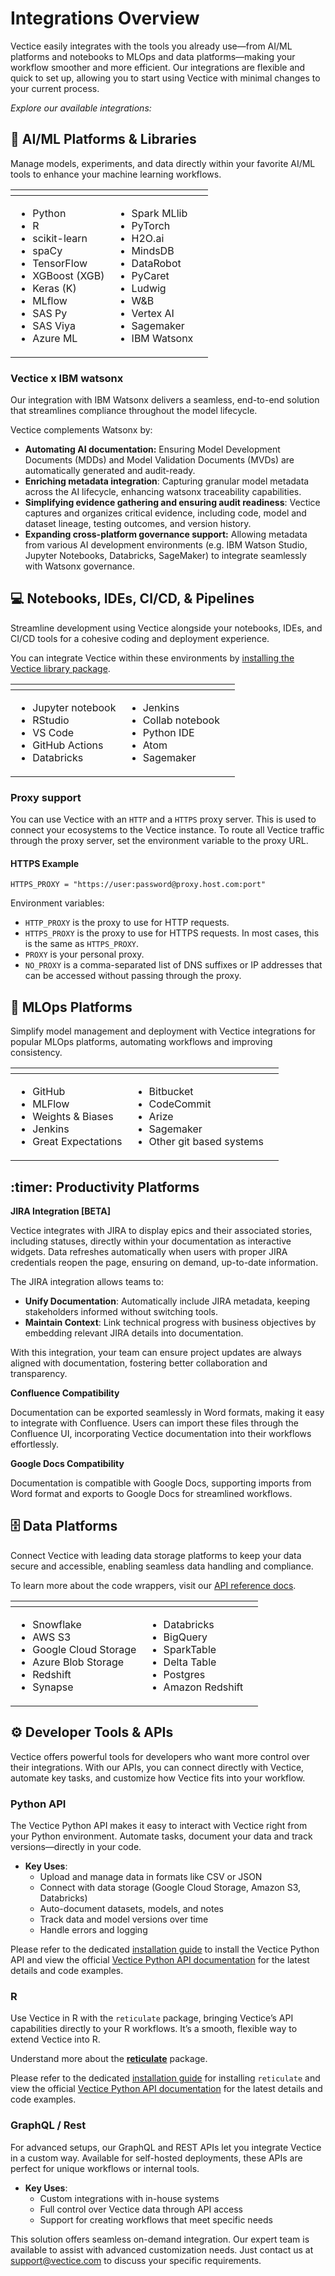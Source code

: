 # Integrations Overview

Vectice easily integrates with the tools you already use—from AI/ML platforms and notebooks to MLOps and data platforms—making your workflow smoother and more efficient. Our integrations are flexible and quick to set up, allowing you to start using Vectice with minimal changes to your current process.

_Explore our available integrations:_

## 🧠 AI/ML Platforms & Libraries

Manage models, experiments, and data directly within your favorite AI/ML tools to enhance your machine learning workflows.

<table data-header-hidden><thead><tr><th></th><th></th><th data-hidden></th></tr></thead><tbody><tr><td><p></p><ul><li>Python</li><li>R</li><li>scikit-learn</li><li>spaCy</li><li>TensorFlow</li><li>XGBoost (XGB)</li><li>Keras (K)</li><li>MLflow</li><li>SAS Py</li><li>SAS Viya</li><li>Azure ML</li></ul></td><td><p></p><ul><li>Spark MLlib</li><li>PyTorch </li><li>H2O.ai</li><li>MindsDB </li><li>DataRobot</li><li>PyCaret </li><li>Ludwig</li><li>W&#x26;B</li><li>Vertex AI</li><li>Sagemaker</li><li>IBM Watsonx</li></ul></td><td></td></tr></tbody></table>

### Vectice x IBM watsonx

Our integration with IBM Watsonx delivers a seamless, end-to-end solution that streamlines compliance throughout the model lifecycle.

Vectice complements Watsonx by:

* **Automating AI documentation:** Ensuring Model Development Documents (MDDs) and Model Validation Documents (MVDs) are automatically generated and audit-ready.
* ‍**Enriching metadata integration**: Capturing granular model metadata across the AI lifecycle, enhancing watsonx traceability capabilities.
* ‍**Simplifying evidence gathering and ensuring audit readiness**: Vectice captures and organizes critical evidence, including code, model and dataset lineage, testing outcomes, and version history.
* ‍**Expanding cross-platform governance support:** Allowing metadata from various AI development environments (e.g. IBM Watson Studio, Jupyter Notebooks, Databricks, SageMaker) to integrate seamlessly with Watsonx governance.

## 💻 Notebooks, IDEs, CI/CD, & Pipelines

Streamline development using Vectice alongside your notebooks, IDEs, and CI/CD tools for a cohesive coding and deployment experience.


You can integrate Vectice within these environments by [installing the Vectice library package](../log-and-manage-assets-with-vectice-api/connect-to-api.md).


<table data-header-hidden><thead><tr><th></th><th></th><th data-hidden></th></tr></thead><tbody><tr><td><ul><li>Jupyter notebook</li><li>RStudio </li><li>VS Code </li><li>GitHub Actions</li><li>Databricks</li></ul></td><td><ul><li>Jenkins</li><li>Collab notebook</li><li>Python IDE</li><li>Atom</li><li>Sagemaker</li></ul></td><td></td></tr></tbody></table>

### Proxy support

You can use Vectice with an `HTTP` and a `HTTPS` proxy server. This is used to connect your ecosystems to the Vectice instance. To route all Vectice traffic through the proxy server, set the environment variable to the proxy URL.

#### HTTPS Example <a href="#http-example" id="http-example"></a>

```
HTTPS_PROXY = "https://user:password@proxy.host.com:port"
```

Environment variables:

* `HTTP_PROXY` is the proxy to use for HTTP requests.
* `HTTPS_PROXY` is the proxy to use for HTTPS requests. In most cases, this is the same as `HTTPS_PROXY`.
* `PROXY` is your personal proxy.
* `NO_PROXY` is a comma-separated list of DNS suffixes or IP addresses that can be accessed without passing through the proxy.

## 🔄 MLOps Platforms

Simplify model management and deployment with Vectice integrations for popular MLOps platforms, automating workflows and improving consistency.

<table data-header-hidden><thead><tr><th></th><th></th><th data-hidden></th></tr></thead><tbody><tr><td><ul><li>GitHub</li><li>MLFlow</li><li>Weights &#x26; Biases</li><li>Jenkins</li><li>Great Expectations</li></ul></td><td><ul><li>Bitbucket</li><li>CodeCommit</li><li>Arize</li><li>Sagemaker</li><li>Other git based systems</li></ul></td><td></td></tr></tbody></table>

## :timer: Productivity Platforms

**JIRA Integration \[BETA]**

Vectice integrates with JIRA to display epics and their associated stories, including statuses, directly within your documentation as interactive widgets. Data refreshes automatically when users with proper JIRA credentials reopen the page, ensuring on demand, up-to-date information.

The JIRA integration allows teams to:

* **Unify Documentation**: Automatically include JIRA metadata, keeping stakeholders informed without switching tools.
* **Maintain Context**: Link technical progress with business objectives by embedding relevant JIRA details into documentation.

With this integration, your team can ensure project updates are always aligned with documentation, fostering better collaboration and transparency.

**Confluence Compatibility**

Documentation can be exported seamlessly in Word formats, making it easy to integrate with Confluence. Users can import these files through the Confluence UI, incorporating Vectice documentation into their workflows effortlessly.

**Google Docs Compatibility**

Documentation is compatible with Google Docs, supporting imports from Word format and exports to Google Docs for streamlined workflows.

## 🗄️ Data Platforms

Connect Vectice with leading data storage platforms to keep your data secure and accessible, enabling seamless data handling and compliance.


To learn more about the code wrappers, visit our [API reference docs](https://api-docs.vectice.com/reference/vectice/).


<table data-header-hidden><thead><tr><th></th><th></th><th data-hidden></th></tr></thead><tbody><tr><td><p></p><ul><li>Snowflake</li><li>AWS S3</li><li>Google Cloud Storage</li><li>Azure Blob Storage</li><li>Redshift </li><li>Synapse </li></ul></td><td><p></p><ul><li>Databricks</li><li>BigQuery</li><li>SparkTable</li><li>Delta Table</li><li>Postgres</li><li>Amazon Redshift</li></ul></td><td></td></tr></tbody></table>

## :gear: Developer Tools & APIs

Vectice offers powerful tools for developers who want more control over their integrations. With our APIs, you can connect directly with Vectice, automate key tasks, and customize how Vectice fits into your workflow.

### Python API&#x20;

The Vectice Python API makes it easy to interact with Vectice right from your Python environment. Automate tasks, document your data and track versions—directly in your code.

* **Key Uses**:
  * Upload and manage data in formats like CSV or JSON
  * Connect with data storage (Google Cloud Storage, Amazon S3, Databricks)
  * Auto-document datasets, models, and notes
  * Track data and model versions over time
  * Handle errors and logging

Please refer to the dedicated [installation guide](../log-and-manage-assets-with-vectice-api/connect-to-api.md#install-vectice) to install the Vectice Python API and view the official [Vectice Python API documentation](https://api-docs.vectice.com) for the latest details and code examples.

### R

Use Vectice in R with the `reticulate` package, bringing Vectice’s API capabilities directly to your R workflows. It’s a smooth, flexible way to extend Vectice into R.


Understand more about the [**reticulate**](https://cran.r-project.org/web/packages/reticulate/vignettes/calling_python.html) package.


Please refer to the dedicated [installation guide](../log-and-manage-assets-with-vectice-api/connect-to-api.md#install-vectice) for installing `reticulate` and view the official [Vectice Python API documentation](https://api-docs.vectice.com) for the latest details and code examples.

### GraphQL / Rest

For advanced setups, our GraphQL and REST APIs let you integrate Vectice in a custom way. Available for self-hosted deployments, these APIs are perfect for unique workflows or internal tools.

* **Key Uses**:
  * Custom integrations with in-house systems
  * Full control over Vectice data through API access
  * Support for creating workflows that meet specific needs

This solution offers seamless on-demand integration. Our expert team is available to assist with advanced customization needs. Just contact us at support@vectice.com to discuss your specific requirements.
